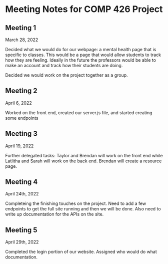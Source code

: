# Meeting Notes for COMP 426 Project

## Meeting 1
March 28, 2022

Decided what we would do for our webpage: a mental health page that is specific to classes. This would be a page that would allow students to track how they are feeling. Ideally in the future the professors would be able to make an account and track how their students are doing.

Decided we would work on the project together as a group.

## Meeting 2
April 6, 2022

Worked on the front end, created our server.js file, and started creating some endpoints

## Meeting 3
April 19, 2022

Further delegated tasks: Taylor and Brendan will work on the front end while Latlitha and Sarah will work on the back end.
Brendan will create a resource page.

## Meeting 4
April 24th, 2022

Completeing the finishing touches on the project. Need to add a few endpoints to get the full site running and then we will be done. Also need to write up documentation for the APIs on the site.

## Meeting 5
April 29th, 2022

Completed the login portion of our website. Assigned who would do what documentation.
